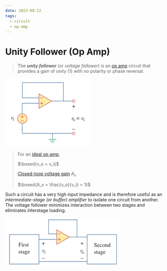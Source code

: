 ```yaml
---
date: 2023-08-22
tags:
  - circuit
  - op-amp
---
```


# Unity Follower (Op Amp)

> The ***unity follower*** (or *voltage follower*) is an [op amp](bd63e87b.md) circuit that provides a gain of unity (1) with no polarity or phase reversal.

![](./media/non-inverting-op-amp-voltage-follower.png)

> For an [ideal op amp](fc89a5a0.md),
>
> $\boxed{v_o = v_i}$
>
> [Closed-loop voltage gain](6e0eb346.md) $A_v$
>
> $\boxed{A_v = \frac{v_o}{v_i} = 1}$

Such a circuit has a very high input impedance and is therefore useful as an *intermediate-stage (or buffer) amplifier* to isolate one circuit from another. The voltage follower minimizes interaction between two stages and eliminates interstage loading.

![](./media/non-inverting-op-amp-voltage-follower-cascaded.png)
